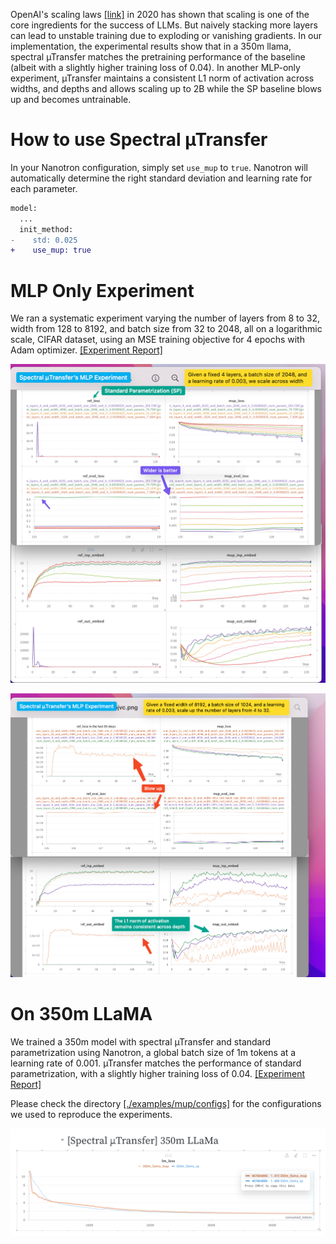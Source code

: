 OpenAI's scaling laws [[link]](https://arxiv.org/abs/2001.08361) in 2020 has shown that scaling is one of the core ingredients for the success of LLMs. But naively stacking more layers can lead to unstable training due to exploding or vanishing gradients. In our implementation, the experimental results show that in a 350m llama, spectral µTransfer matches the pretraining performance of the baseline (albeit with a slightly higher training loss of 0.04). In another MLP-only experiment, µTransfer maintains a consistent L1 norm of activation across widths, and depths and allows scaling up to 2B while the SP baseline blows up and becomes untrainable.


# How to use Spectral µTransfer
In your Nanotron configuration, simply set `use_mup` to `true`. Nanotron will automatically determine the right standard deviation and learning rate for each parameter.


```diff
model:
  ...
  init_method:
-    std: 0.025
+    use_mup: true
```

# MLP Only Experiment

We ran a systematic experiment varying the number of layers from 8 to 32, width from 128 to 8192, and batch size from 32 to 2048, all on a logarithmic scale, CIFAR dataset, using an MSE training objective for 4 epochs with Adam optimizer. [[Experiment Report]](https://wandb.ai/neuralink/exp14_mup_grid_search/reports/-Spectral-Transfer-MLP-s-Experiment-Results--Vmlldzo3NDQ0NTQw?accessToken=xe0mkunx3y8t0xzbzxu9caqcre57or5la58d9o209hinanlmzoaj7es24m4elvdj)


![Scale across widths](./assets/scale-across-width.png)



![Scale across depths](./assets/scale-across-depth.png)


# On 350m LLaMA

We trained a 350m model with spectral µTransfer and standard parametrization using Nanotron, a global batch size of 1m tokens at a learning rate of 0.001. µTransfer matches the performance of standard parametrization, with a slightly higher training loss of 0.04. [[Experiment Report]](https://api.wandb.ai/links/neuralink/i70nnpu9)

Please check the directory [[./examples/mup/configs]](/examples/mup/configs) for the configurations we used to reproduce the experiments.

![LLaMA](./assets/llama.png)
